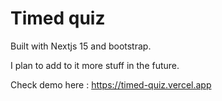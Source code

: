 # Timed quiz



Built with Nextjs 15 and bootstrap.

I plan to add to it more stuff in the future.

Check demo here : https://timed-quiz.vercel.app
